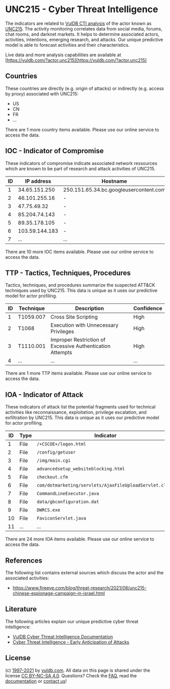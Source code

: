 # UNC215 - Cyber Threat Intelligence

The indicators are related to [VulDB CTI analysis](https://vuldb.com/?doc.cti) of the actor known as [UNC215](https://vuldb.com/?actor.unc215). The activity monitoring correlates data from social media, forums, chat rooms, and darknet markets. It helps to determine associated actors, activities, intentions, emerging research, and attacks. Our unique predictive model is able to forecast activities and their characteristics.

Live data and more analysis capabilities are available at [https://vuldb.com/?actor.unc215](https://vuldb.com/?actor.unc215)

## Countries

These countries are directly (e.g. origin of attacks) or indirectly (e.g. access by proxy) associated with UNC215:

* US
* CN
* FR
* ...

There are 1 more country items available. Please use our online service to access the data.

## IOC - Indicator of Compromise

These indicators of compromise indicate associated network ressources which are known to be part of research and attack activities of UNC215.

ID | IP address | Hostname | Confidence
-- | ---------- | -------- | ----------
1 | 34.65.151.250 | 250.151.65.34.bc.googleusercontent.com | Medium
2 | 46.101.255.16 | - | High
3 | 47.75.49.32 | - | High
4 | 85.204.74.143 | - | High
5 | 89.35.178.105 | - | High
6 | 103.59.144.183 | - | High
7 | ... | ... | ...

There are 10 more IOC items available. Please use our online service to access the data.

## TTP - Tactics, Techniques, Procedures

Tactics, techniques, and procedures summarize the suspected ATT&CK techniques used by UNC215. This data is unique as it uses our predictive model for actor profiling.

ID | Technique | Description | Confidence
-- | --------- | ----------- | ----------
1 | T1059.007 | Cross Site Scripting | High
2 | T1068 | Execution with Unnecessary Privileges | High
3 | T1110.001 | Improper Restriction of Excessive Authentication Attempts | High
4 | ... | ... | ...

There are 1 more TTP items available. Please use our online service to access the data.

## IOA - Indicator of Attack

These indicators of attack list the potential fragments used for technical activities like reconnaissance, exploitation, privilege escalation, and exfiltration by UNC215. This data is unique as it uses our predictive model for actor profiling.

ID | Type | Indicator | Confidence
-- | ---- | --------- | ----------
1 | File | `/+CSCOE+/logon.html` | High
2 | File | `/config/getuser` | High
3 | File | `/img/main.cgi` | High
4 | File | `advancedsetup_websiteblocking.html` | High
5 | File | `checkout.cfm` | Medium
6 | File | `com/dotmarketing/servlets/AjaxFileUploadServlet.class` | High
7 | File | `CommandLineExecutor.java` | High
8 | File | `data/gbconfiguration.dat` | High
9 | File | `DWRCS.exe` | Medium
10 | File | `FaviconServlet.java` | High
11 | ... | ... | ...

There are 24 more IOA items available. Please use our online service to access the data.

## References

The following list contains external sources which discuss the actor and the associated activities:

* https://www.fireeye.com/blog/threat-research/2021/08/unc215-chinese-espionage-campaign-in-israel.html

## Literature

The following articles explain our unique predictive cyber threat intelligence:

* [VulDB Cyber Threat Intelligence Documentation](https://vuldb.com/?doc.cti)
* [Cyber Threat Intelligence - Early Anticipation of Attacks](https://www.scip.ch/en/?labs.20201022)

## License

(c) [1997-2021](https://vuldb.com/?doc.changelog) by [vuldb.com](https://vuldb.com/?doc.about). All data on this page is shared under the license [CC BY-NC-SA 4.0](https://creativecommons.org/licenses/by-nc-sa/4.0/). Questions? Check the [FAQ](https://vuldb.com/?doc.faq), read the [documentation](https://vuldb.com/?doc) or [contact us](https://vuldb.com/?contact)!
